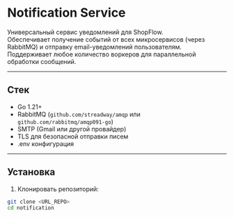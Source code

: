 # Notification Service

Универсальный сервис уведомлений для ShopFlow.  
Обеспечивает получение событий от всех микросервисов (через RabbitMQ) и отправку email-уведомлений пользователям.  
Поддерживает любое количество воркеров для параллельной обработки сообщений.

---

## Стек

- Go 1.21+
- RabbitMQ (`github.com/streadway/amqp` или `github.com/rabbitmq/amqp091-go`)
- SMTP (Gmail или другой провайдер)
- TLS для безопасной отправки писем
- .env конфигурация

---

## Установка

1. Клонировать репозиторий:
```bash
git clone <URL_REPO>
cd notification
